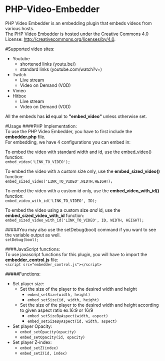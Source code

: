 # PHP-Video-Embedder
PHP Video Embedder is an embedding plugin that embeds videos from various hosts.  
The PHP Video Embedder is hosted under the Creative Commons 4.0 License: http://creativecommons.org/licenses/by/4.0.

#Supported video sites:
- Youtube
  - shortened links (youtu.be/)
  - standard links (youtube.com/watch?v=)
- Twitch
  - Live stream
  - Video on Demand (VOD)
- Vimeo
- Hitbox
  - Live stream
  - Video on Demand (VOD)

All the embeds has **id** equal to **"embed_video"** unless otherwise set.

#Usage
####PHP Implementation:  
To use the PHP Video Embedder, you have to first include the **embedder.php** file.  
For embedding, we have 4 configurations you can embed in:  
  
To embed the video with standard width and id, use the embed_video() function:  
`embed_video('LINK_TO_VIDEO');`

To embed the video with a custom size only, use the **embed_sized_video()** function:  
`embed_sized_video('LINK_TO_VIDEO',WIDTH,HEIGHT);`

To embed the video with a custom id only, use the **embed_video_with_id()** function:  
`embed_video_with_id('LINK_TO_VIDEO', ID);`

To embed the video using a custom size *and* id, use the **embed_sized_video_with_id** function: 
`embed_sized_video_with_id('LINK_TO_VIDEO', ID, WIDTH, HEIGHT);`

#####You may also use the setDebug(bool) command if you want to see the variable output as well.  
`setDebug(bool);`  

####JavaScript functions:  
To use javascript functions for this plugin, you will have to import the **embedder_control.js** file:  
`<script src="embedder_control.js"></script>`  

#####Functions:
- Set player size:  
  - Set the size of the player to the desired width and height
    - `embed_setSize(width, height)`
    - `embed_setSize(id, width, height)`  
  - Set the size of the player to the desired width and height according to given aspect ratio ex.16:9 or 16/9
    - `embed_setSizeByAspect(width, aspect)`
    - `embed_setSizeByAspect(id, width, aspect)`
- Set player Opacity:
  - `embed_setOpacity(opacity)`
  - `embed_setOpacity(id, opacity)`
- Set player Z-index:
  - `embed_setZ(index)`
  - `embed_setZ(id, index)`
